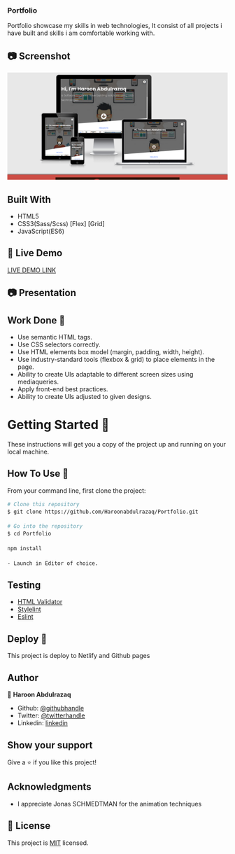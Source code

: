 ### Portfolio

Portfolio showcase my skills in web technologies,
It consist of all projects i have built and skills i am comfortable working with.

## :camera: Screenshot 
![screenshot](./assets/image/portfolio.png)
 
## Built With

- HTML5
- CSS3(Sass/Scss)
      [Flex]
      [Grid]
- JavaScript(ES6)

## :rocket: Live Demo
[LIVE DEMO LINK](https://haroonabdulrazaq.github.io/Portfolio/)

## :camera: Presentation 


## Work Done 🔧

- Use semantic HTML tags.
- Use CSS selectors correctly.
- Use HTML elements box model (margin, padding, width, height).
- Use industry-standard tools (flexbox & grid) to place elements in the page.
- Ability to create UIs adaptable to different screen sizes using mediaqueries.
- Apply front-end best practices.
- Ability to create UIs adjusted to given designs.

# Getting Started 🚀

These instructions will get you a copy of the project up and running on your local machine.

## How To Use 🔧

From your command line, first clone the project:  

```bash
# Clone this repository
$ git clone https://github.com/Haroonabdulrazaq/Portfolio.git

# Go into the repository
$ cd Portfolio

npm install

- Launch in Editor of choice.

```
## Testing

- [HTML Validator](https://validator.w3.org/)
- [Stylelint](https://github.com/microverseinc/linters-config/tree/master/javascript)
- [Eslint](https://github.com/microverseinc/linters-config/tree/master/javascript)

## Deploy 🚀
This project is deploy to Netlify and Github pages

## Author

👤 **Haroon Abdulrazaq**

- Github: [@githubhandle](https://github.com/Haroonabdulrazaq)
- Twitter: [@twitterhandle](https://twitter.com/hanq_o)
- Linkedin: [linkedin](https://www.linkedin.com/in/haroonabdulrazaq)

## Show your support

Give a ⭐️ if you like this project!

## Acknowledgments
- I appreciate Jonas SCHMEDTMAN for the animation techniques

## 📝 License

This project is [MIT](lic.url) licensed.

